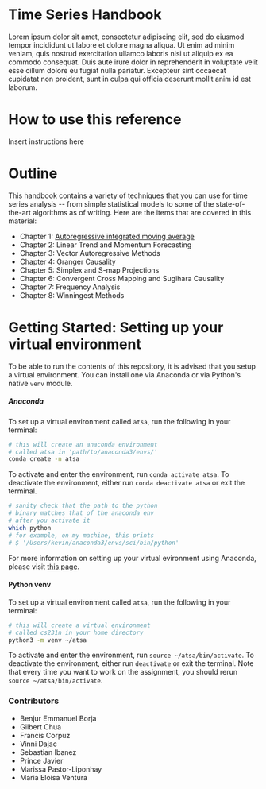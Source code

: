 # Time Series Handbook

Lorem ipsum dolor sit amet, consectetur adipiscing elit, sed do eiusmod tempor incididunt ut labore et dolore magna aliqua. Ut enim ad minim veniam, quis nostrud exercitation ullamco laboris nisi ut aliquip ex ea commodo consequat. Duis aute irure dolor in reprehenderit in voluptate velit esse cillum dolore eu fugiat nulla pariatur. Excepteur sint occaecat cupidatat non proident, sunt in culpa qui officia deserunt mollit anim id est laborum.

# How to use this reference
Insert instructions here

# Outline 
This handbook contains a variety of techniques that you can use for time series analysis -- from simple statistical models to some of the state-of-the-art algorithms as of writing. Here are the items that are covered in this material:
- Chapter 1: [Autoregressive integrated moving average](time_series_handbook/tree/main/01_ARIMAandExponentialSmoothing)
- Chapter 2: Linear Trend and Momentum Forecasting
- Chapter 3: Vector Autoregressive Methods
- Chapter 4: Granger Causality
- Chapter 5: Simplex and S-map Projections
- Chapter 6: Convergent Cross Mapping and Sugihara Causality
- Chapter 7: Frequency Analysis
- Chapter 8: Winningest Methods
    


# Getting Started: Setting up your virtual environment
To be able to run the contents of this repository, it is advised that you setup a virtual environment. You can install one via Anaconda or via Python's native `venv` module. 

##### Anaconda 
To set up a virtual environment called `atsa`, run the following in your terminal:

```bash
# this will create an anaconda environment
# called atsa in 'path/to/anaconda3/envs/'
conda create -n atsa
```

To activate and enter the environment, run `conda activate atsa`. To deactivate the environment, either run `conda deactivate atsa` or exit the terminal. 

```bash
# sanity check that the path to the python
# binary matches that of the anaconda env
# after you activate it
which python
# for example, on my machine, this prints
# $ '/Users/kevin/anaconda3/envs/sci/bin/python'
```

For more information on setting up your virtual evironment using Anaconda, please visit [this page](https://docs.conda.io/projects/conda/en/latest/user-guide/tasks/manage-environments.html).

#### Python venv
To set up a virtual environment called `atsa`, run the following in your terminal:

```bash
# this will create a virtual environment
# called cs231n in your home directory
python3 -m venv ~/atsa
```

To activate and enter the environment, run `source ~/atsa/bin/activate`. To deactivate the environment, either run `deactivate` or exit the terminal. Note that every time you want to work on the assignment, you should rerun `source ~/atsa/bin/activate`.

### Contributors
- Benjur Emmanuel Borja
- Gilbert Chua
- Francis Corpuz
- Vinni Dajac
- Sebastian Ibanez
- Prince Javier
- Marissa Pastor-Liponhay
- Maria Eloisa Ventura

